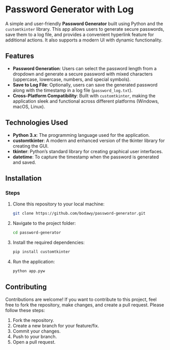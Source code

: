 # Password Generator with Log 

A simple and user-friendly **Password Generator** built using Python and the `customtkinter` library. This app allows users to generate secure passwords, save them to a log file, and provides a convenient hyperlink feature for additional actions. It also supports a modern UI with dynamic functionality.

## Features

- **Password Generation**: Users can select the password length from a dropdown and generate a secure password with mixed characters (uppercase, lowercase, numbers, and special symbols).
- **Save to Log File**: Optionally, users can save the generated password along with the timestamp in a log file (`password_log.txt`).
- **Cross-Platform Compatibility**: Built with `customtkinter`, making the application sleek and functional across different platforms (Windows, macOS, Linux).

## Technologies Used

- **Python 3.x**: The programming language used for the application.
- **customtkinter**: A modern and enhanced version of the tkinter library for creating the GUI.
- **tkinter**: Python’s standard library for creating graphical user interfaces.
- **datetime**: To capture the timestamp when the password is generated and saved.
   
## Installation
### Steps

1. Clone this repository to your local machine:
   ```bash
   git clone https://github.com/bodawy/password-generator.git
2. Navigate to the project folder:
   ```bash
   cd password-generator
3. Install the required dependencies:
   ```bash
   pip install customtkinter
5. Run the application:
   ```bash
   python app.pyw
## Contributing

Contributions are welcome! If you want to contribute to this project, feel free to fork the repository, make changes, and create a pull request. Please follow these steps:

1. Fork the repository.
2. Create a new branch for your feature/fix.
3. Commit your changes.
4. Push to your branch.
5. Open a pull request.




   
